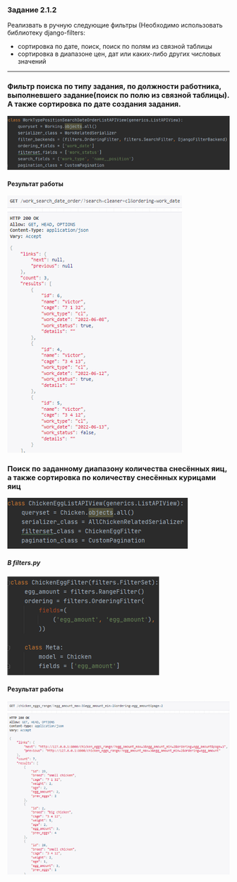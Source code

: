 ### Задание 2.1.2

Реализвать в ручную следующие фильтры (Необходимо использовать библиотеку django-filters:

- сортировка по дате, поиск, поиск по полям из связной таблицы
- сортировка в диапазоне цен, дат или каких-либо других числовых значений

---
### Фильтр поиска по типу задания, по должности работника, выполневшего задание(поиск по полю из связной таблицы). А также сортировка по дате создания задания.
![](lab2img\2121.png)
#### Результат работы
![](lab2img\2122.png)

### Поиск по заданному диапазону количества снесённых яиц, а также сортировка по количеству снесённых курицами яиц
![](lab2img\2123.png)
##### В filters.py
![](lab2img\2124.png)
#### Результат работы
![](lab2img\2125.png)
